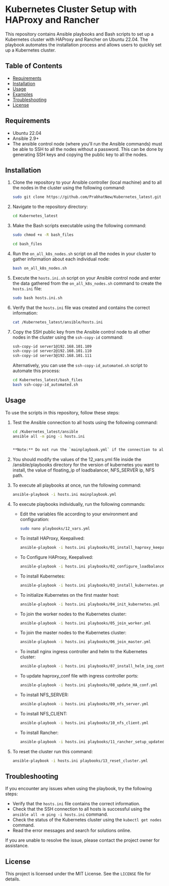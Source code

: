 # Kubernetes Cluster Setup with HAProxy and Rancher

This repository contains Ansible playbooks and Bash scripts to set up a Kubernetes cluster with HAProxy and Rancher on Ubuntu 22.04. The playbook automates the installation process and allows users to quickly set up a Kubernetes cluster.

## Table of Contents
- [Requirements](#requirements)
- [Installation](#installation)
- [Usage](#usage)
- [Examples](#examples)
- [Troubleshooting](#troubleshooting)
- [License](#license)

## Requirements
- Ubuntu 22.04
- Ansible 2.9+
- The ansible control node (where you'll run the Ansible commands) must be able to SSH to all the nodes without a password. This can be done by generating SSH keys and copying the public key to all the nodes.

## Installation
1. Clone the repository to your Ansible controller (local machine) and to all the nodes in the cluster using the following command:
   `````sh
   sudo git clone https://github.com/PrabhatNew/Kubernetes_latest.git
   

2. Navigate to the repository directory:
   ````sh 
   cd Kubernetes_latest
   

3. Make the Bash scripts executable using the following command:
   ````sh
   sudo chmod +x -R bash_files
   ````
   ````sh
   cd bash_files
   ````

4. Run the `on_all_k8s_nodes.sh` script on all the nodes in your cluster to gather information about each individual node:
   ````sh
   bash on_all_k8s_nodes.sh
   

5. Execute the `hosts.ini.sh` script on your Ansible control node and enter the data gathered from the `on_all_k8s_nodes.sh` command to create the `hosts.ini` file:
   ````sh
   sudo bash hosts.ini.sh
   

6. Verify that the `hosts.ini` file was created and contains the correct information:
   ````sh
   cat /Kubernetes_latest/ansible/hosts.ini
   

7. Copy the SSH public key from the Ansible control node to all other nodes in the cluster using the `ssh-copy-id` command:
   ````sh
   ssh-copy-id server1@192.168.101.109
   ssh-copy-id server2@192.168.101.110
   ssh-copy-id server3@192.168.101.111
   ````

   Alternatively, you can use the `ssh-copy-id_automated.sh` script to automate this process:
   ````sh
   cd Kubernetes_latest/bash_files
   bash ssh-copy-id_automated.sh
   ````

## Usage
To use the scripts in this repository, follow these steps:

1. Test the Ansible connection to all hosts using the following command:
   ````sh
   cd /Kubernetes_latest/ansible
   ansible all -m ping -i hosts.ini 
   

   **Note:** Do not run the `mainplaybook.yml` if the connection to all hosts has not passed. Instead, run the playbooks individually.

2. You should modify the values of the 12_vars.yml file inside the /ansible/playbooks directory for the version of kubernetes you want to install, the value of floating_ip of loadbalancer, NFS_SERVER ip, NFS path.

3. To execute all playbooks at once, run the following command:
   ````sh
   ansible-playbook -i hosts.ini mainplaybook.yml 
   

4. To execute playbooks individually, run the following commands:
   - Edit the variables file according to your environment and configuration:
     ```sh
     sudo nano playbooks/12_vars.yml
     ```
   - To install  HAProxy, Keepalived:
     ```sh
     ansible-playbook -i hosts.ini playbooks/01_install_haproxy_keepalived.yml
     ```
   - To Configure HAProxy, Keepalived:
     ```sh
     ansible-playbook -i hosts.ini playbooks/02_configure_loadbalancer.yml
     ```
   - To install Kubernetes:
     ```sh
     ansible-playbook -i hosts.ini playbooks/03_install_kubernetes.yml 
     ```
   - To initialize Kubernetes on the first master host:
     ```sh
     ansible-playbook -i hosts.ini playbooks/04_init_kubernetes.yml
     ```
   - To join the worker nodes to the Kubernetes cluster:
     ```sh
     ansible-playbook -i hosts.ini playbooks/05_join_worker.yml 
     ```
   - To join the master nodes to the Kubernetes cluster:
     ```sh
     ansible-playbook -i hosts.ini playbooks/06_join_master.yml 
     ```
   - To install nginx ingress controller and helm to the Kubernetes cluster:
     ```sh
     ansible-playbook -i hosts.ini playbooks/07_install_helm_ing_controller.yml 
     ```
   - To update haproxy_conf file with ingress controller ports:
     ```sh
     ansible-playbook -i hosts.ini playbooks/08_update_HA_conf.yml 
     ```
   - To install NFS_SERVER:
     ```sh
     ansible-playbook -i hosts.ini playbooks/09_nfs_server.yml 
     ```
   - To install NFS_CLIENT:
     ```sh
     ansible-playbook -i hosts.ini playbooks/10_nfs_client.yml 
     ```
   - To install Rancher:
     ```sh
     ansible-playbook -i hosts.ini playbooks/11_rancher_setup_updated.yml 
     ```
4. To reset the cluster run this command:
     ```sh
     ansible-playbook -i hosts.ini playbooks/13_reset_cluster.yml 
     ```
## Troubleshooting
If you encounter any issues when using the playbook, try the following steps:

- Verify that the `hosts.ini` file contains the correct information.
- Check that the SSH connection to all hosts is successful using the `ansible all -m ping -i hosts.ini` command.
- Check the status of the Kubernetes cluster using the `kubectl get nodes` command.
- Read the error messages and search for solutions online.

If you are unable to resolve the issue, please contact the project owner for assistance.

## License
This project is licensed under the MIT License. See the `LICENSE` file for details.